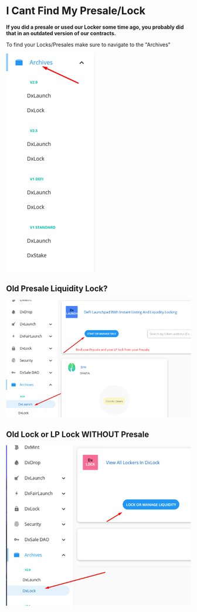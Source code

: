 # I Cant Find My Presale/Lock

**If you did a presale or used our Locker some time ago, you probably did that in an outdated version of our contracts.**

To find your Locks/Presales make sure to navigate to the "Archives"

![](<../.gitbook/assets/image (44).png>)

## Old Presale Liquidity Lock?

![](<../.gitbook/assets/image (45).png>)

## Old Lock or LP Lock WITHOUT Presale

![](<../.gitbook/assets/image (46).png>)
